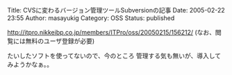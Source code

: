 Title: CVSに変わるバージョン管理ツールSubversionの記事
Date: 2005-02-22 23:55
Author: masayukig
Category: OSS
Status: published

<http://itpro.nikkeibp.co.jp/members/ITPro/oss/20050215/156212/>
(なお、閲覧には無料のユーザ登録が必要)

たいしたソフトを使ってないので、今のところ
管理する気も無いが、導入してみようかなぁ。。
